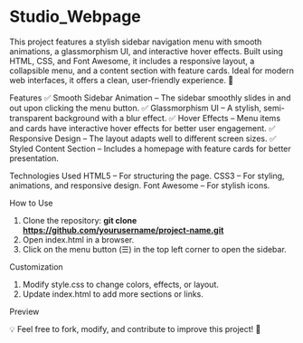 # Studio_Webpage
This project features a stylish sidebar navigation menu with smooth animations, a glassmorphism UI, and interactive hover effects. Built using HTML, CSS, and Font Awesome, it includes a responsive layout, a collapsible menu, and a content section with feature cards. Ideal for modern web interfaces, it offers a clean, user-friendly experience. 🚀


Features
✅ Smooth Sidebar Animation – The sidebar smoothly slides in and out upon clicking the menu button.
✅ Glassmorphism UI – A stylish, semi-transparent background with a blur effect.
✅ Hover Effects – Menu items and cards have interactive hover effects for better user engagement.
✅ Responsive Design – The layout adapts well to different screen sizes.
✅ Styled Content Section – Includes a homepage with feature cards for better presentation.


Technologies Used
HTML5 – For structuring the page.
CSS3 – For styling, animations, and responsive design.
Font Awesome – For stylish icons.


How to Use

1. Clone the repository:
**git clone https://github.com/yourusername/project-name.git**
2. Open index.html in a browser.
3. Click on the menu button (☰) in the top left corner to open the sidebar.


Customization
1. Modify style.css to change colors, effects, or layout.
2. Update index.html to add more sections or links.


Preview

💡 Feel free to fork, modify, and contribute to improve this project! 🚀
